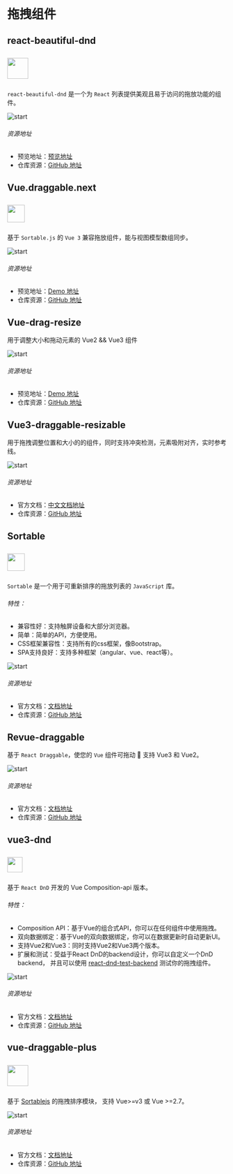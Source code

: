 # 拖拽组件

## react-beautiful-dnd

<img src="https://user-images.githubusercontent.com/2182637/53611918-54c1ff80-3c24-11e9-9917-66ac3cef513d.png" style="width: 48px;margin: 10px 0" >

`react-beautiful-dnd` 是一个为 `React` 列表提供美观且易于访问的拖放功能的组件。

![start](https://img.shields.io/github/stars/atlassian/react-beautiful-dnd?style=social)

###### 资源地址
- 预览地址：[预览地址](https://react-beautiful-dnd.netlify.app/)
- 仓库资源：[GitHub 地址](https://github.com/atlassian/react-beautiful-dnd)


## Vue.draggable.next

<img src="https://raw.githubusercontent.com/SortableJS/Vue.Draggable/master/logo.svg?sanitize=true" style="width: 40px;margin: 10px 0" >

基于 `Sortable.js` 的 `Vue 3` 兼容拖放组件，能与视图模型数组同步。

![start](https://img.shields.io/github/stars/SortableJS/vue.draggable.next?style=social)

###### 资源地址
- 预览地址：[Demo 地址](https://sortablejs.github.io/vue.draggable.next/)
- 仓库资源：[GitHub 地址](https://github.com/SortableJS/vue.draggable.next)


## Vue-drag-resize
用于调整大小和拖动元素的 Vue2 && Vue3 组件

![start](https://img.shields.io/github/stars/kirillmurashov/vue-drag-resize?style=social)
###### 资源地址
- 预览地址：[Demo 地址](https://kirillmurashov.com/vue-drag-resize/)
- 仓库资源：[GitHub 地址](https://github.com/kirillmurashov/vue-drag-resize)

## Vue3-draggable-resizable
用于拖拽调整位置和大小的的组件，同时支持冲突检测，元素吸附对齐，实时参考线。

![start](https://img.shields.io/github/stars/a7650/vue3-draggable-resizable?style=social)
###### 资源地址
- 官方文档：[中文文档地址](https://github.com/a7650/vue3-draggable-resizable/blob/main/docs/document_zh.md)
- 仓库资源：[GitHub 地址](https://github.com/a7650/vue3-draggable-resizable)

## Sortable

<img src="https://sortablejs.github.io/Sortable/st/og-image.png" style="width: 40px;margin: 10px 0" >

`Sortable` 是一个用于可重新排序的拖放列表的 `JavaScript` 库。

###### 特性：
- 兼容性好：支持触屏设备和大部分浏览器。
- 简单：简单的API，方便使用。
- CSS框架兼容性：支持所有的css框架，像Bootstrap。
- SPA支持良好：支持多种框架（angular、vue、react等）。

![start](https://img.shields.io/github/stars/SortableJS/Sortable?style=social)
###### 资源地址
- 官方文档：[文档地址](https://sortablejs.github.io/Sortable/)
- 仓库资源：[GitHub 地址](https://github.com/SortableJS/Sortable)


## Revue-draggable

基于 `React Draggable`，使您的 `Vue` 组件可拖动 🤏 支持 Vue3 和 Vue2。

![start](https://img.shields.io/github/stars/bcakmakoglu/revue-draggable?style=social)
###### 资源地址
- 官方文档：[文档地址](https://draggable-docs.vueflow.dev/)
- 仓库资源：[GitHub 地址](https://github.com/bcakmakoglu/revue-draggable)


## vue3-dnd

<img src="https://www.vue3-dnd.com/vue3-dnd.svg" style="width: 35px;margin: 10px 0" >

基于 `React DnD` 开发的 Vue Composition-api 版本。

###### 特性：
- Composition API：基于Vue的组合式API，你可以在任何组件中使用拖拽。
- 双向数据绑定：基于Vue的双向数据绑定，你可以在数据更新时自动更新UI。
- 支持Vue2和Vue3：同时支持Vue2和Vue3两个版本。
- 扩展和测试：受益于React DnD的backend设计，你可以自定义一个DnD backend，
并且可以使用 [react-dnd-test-backend](https://www.npmjs.com/package/react-dnd-test-backend) 测试你的拖拽组件。

![start](https://img.shields.io/github/stars/hcg1023/vue3-dnd?style=social)
###### 资源地址
- 官方文档：[文档地址](https://www.vue3-dnd.com/)
- 仓库资源：[GitHub 地址](https://github.com/hcg1023/vue3-dnd)



## vue-draggable-plus

<img src="https://vue-draggable-plus.pages.dev/logo.svg" style="width: 48px;margin: 10px 0" >

基于 [Sortablejs](https://github.com/SortableJS/Sortable) 的拖拽排序模块，
支持 Vue>=v3 或 Vue >=2.7。

![start](https://img.shields.io/github/stars/Alfred-Skyblue/vue-draggable-plus?style=social)
###### 资源地址
- 官方文档：[文档地址](https://vue-draggable-plus.pages.dev/)
- 仓库资源：[GitHub 地址](https://github.com/Alfred-Skyblue/vue-draggable-plus)
